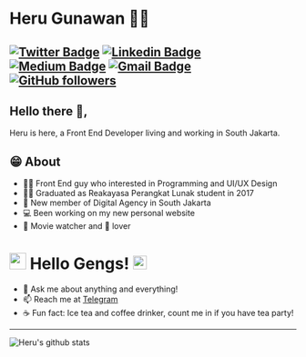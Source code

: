 # Heru Gunawan 👨‍💻
[![Twitter Badge](https://img.shields.io/badge/-@bnhr07-1ca0f1?style=flat-square&labelColor=1ca0f1&logo=twitter&logoColor=white&link=https://twitter.com/bnhr07)](https://twitter.com/bnhr07) [![Linkedin Badge](https://img.shields.io/badge/-herugunawan-blue?style=flat-square&logo=Linkedin&logoColor=white&link=https://www.linkedin.com/in/heru-gunawan/)](https://www.linkedin.com/in/heru-gunawan/) [![Medium Badge](https://img.shields.io/badge/-@herugunawan07-000000?style=flat-square&labelColor=000000&logo=Medium&link=https://medium.com/@herugunawan07/)](https://medium.com/@herugunawan07/)
[![Gmail Badge](https://img.shields.io/badge/-heru07g@gmail.com-c14438?style=flat-square&logo=Gmail&logoColor=white&link=mailto:heru07g@gmail.com)](mailto:heru07g@gmail.com)
[![GitHub followers](https://img.shields.io/github/followers/bnhr?label=Follow&style=social)](https://github.com/bnhr/?tab=follow)
---
## Hello there 👋,
Heru is here, a Front End Developer living and working in South Jakarta.

## 😁 About
- 🐱‍👤 Front End guy who interested in Programming and UI/UX Design
- 👨‍🎓 Graduated as Reakayasa Perangkat Lunak student in 2017
- 👔 New member of Digital Agency in South Jakarta
- 💻 Been working on my new personal website
- 🎥 Movie watcher and 🐶 lover


# <img src="https://github.com/TheDudeThatCode/TheDudeThatCode/blob/master/Assets/Hi.gif" width="29px"> Hello Gengs!&nbsp;<img src="https://github.com/TheDudeThatCode/TheDudeThatCode/blob/master/Assets/Earth.gif" width="24px">

- 💬 Ask me about anything and everything!
- 📫 Reach me at [Telegram](https://t.me/herugun)
- ☕ Fun fact: Ice tea and coffee drinker, count me in if you have tea party!
---
![Heru's github stats](https://github-readme-stats.vercel.app/api?username=bnhr&show_icons=true)
